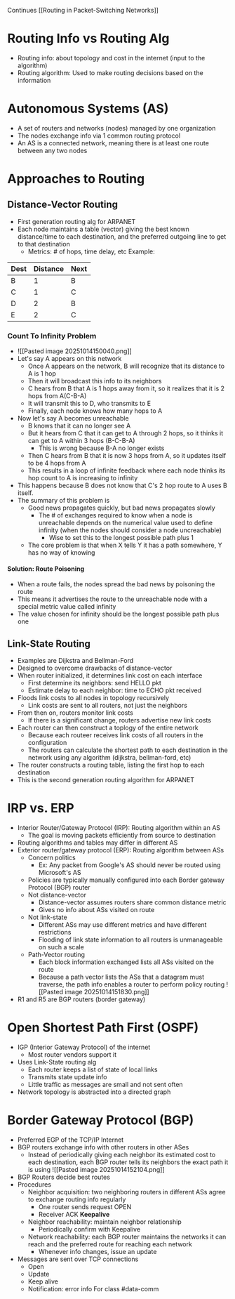 Continues [[Routing in Packet-Switching Networks]]
# Routing Info vs Routing Alg
- Routing info: about topology and cost in the internet (input to the algorithm)
- Routing algorithm: Used to make routing decisions based on the information
# Autonomous Systems (AS)
- A set of routers and networks (nodes) managed by one organization
- The nodes exchange info via 1 common routing protocol
- An AS is a connected network, meaning there is at least one route between any two nodes
# Approaches to Routing
## Distance-Vector Routing
- First generation routing alg for ARPANET
- Each node maintains a table (vector) giving the best known distance/time to each destination, and the preferred outgoing line to get to that destination
	- Metrics: # of hops, time delay, etc
Example:

| Dest | Distance | Next |
| :--- | :------- | :--- |
| B    | 1        | B    |
| C    | 1        | C    |
| D    | 2        | B    |
| E    | 2        | C    |
### Count To Infinity Problem
- ![[Pasted image 20251014150040.png]]
- Let's say A appears on this network
	- Once A appears on the network, B will recognize that its distance to A is 1 hop
	- Then it will broadcast this info to its neighbors
	- C hears from B that A is 1 hops away from it, so it realizes that it is 2 hops from A(C-B-A)
	- It will transmit this to D, who transmits to E
	- Finally, each node knows how many hops to A
- Now let's say A becomes unreachable
	- B knows that it can no longer see A
	- But it hears from C that it can get to A through 2 hops, so it thinks it can get to A within 3 hops (B-C-B-A)
		- This is wrong because B-A no longer exists
	- Then C hears from B that it is now 3 hops from A, so it updates itself to be 4 hops from A
	- This results in a loop of infinite feedback where each node thinks its hop count to A is increasing to infinity
- This happens because B does not know that C's 2 hop route to A uses B itself.
- The summary of this problem is
	- Good news propagates quickly, but bad news propagates slowly
		- The # of exchanges required to know when a node is unreachable depends on the numerical value used to define infinity (when the nodes should consider a node uncreachable)
			- Wise to set this to the longest possible path plus 1
	- The core problem is that when X tells Y it has a path somewhere, Y has no way of knowing 
#### Solution: Route Poisoning
- When a route fails, the nodes spread the bad news by poisoning the route
- This means it advertises the route to the unreachable node with a special metric value called infinity
- The value chosen for infinity should be the longest possible path plus one
## Link-State Routing
- Examples are Dijkstra and Bellman-Ford
- Designed to overcome drawbacks of distance-vector
- When router initialized, it determines link cost on each interface
	- First determine its neighbors: send HELLO pkt
	- Estimate delay to each neighbor: time to ECHO pkt received
- Floods link costs to all nodes in topology recursively
	- Link costs are sent to all routers, not just the neighbors
- From then on, routers monitor link costs
	- If there is a significant change, routers advertise new link costs
- Each router can then construct a toplogy of the entire network
	- Because each routeer receives link costs of all routers in the configuration
	- The routers can calculate the shortest path to each destination in the network using any algorithm (dijkstra, bellman-ford, etc)
- The router constructs a routing table, listing the first hop to each destination
- This is the second generation routing algorithm for ARPANET
# IRP vs. ERP
- Interior Router/Gateway Protocol (IRP): Routing algorithm within an AS
	- The goal is moving packets efficiently from source to destination
- Routing algorithms and tables may differ in different AS
- Exterior router/gateway protocol (ERP): Routing algorithm between ASs
	- Concern politics 
		- Ex: Any packet from Google's AS should never be routed using Microsoft's AS
	- Policies are typically manually configured into each Border gateway Protocol (BGP) router
	- Not distance-vector
		- Distance-vector assumes routers share common distance metric
		- Gives no info about ASs visited on route
	- Not link-state
		- Different ASs may use different metrics and have different restrictions
		- Flooding of link state information to all routers is unmanageable on such a scale
	- Path-Vector routing
		- Each block information exchanged lists all ASs visited on the route
		- Because a path vector lists the ASs that a datagram must traverse, the path info enables a router to perform policy routing
![[Pasted image 20251014151830.png]]
- R1 and R5 are BGP routers (border gateway)
# Open Shortest Path First (OSPF)
- IGP (Interior Gateway Protocol) of the internet
	- Most router vendors support it
- Uses Link-State routing alg
	- Each router keeps a list of state of local links
	- Transmits state update info
	- Little traffic as messages are small and not sent often
- Network topology is abstracted into a directed graph
# Border Gateway Protocol (BGP)
- Preferred EGP of the TCP/IP Internet
- BGP routers exchange info with other routers in other ASes
	- Instead of periodically giving each neighbor its estimated cost to each destination, each BGP router tells its neighbors the exact path it is using
![[Pasted image 20251014152104.png]]
- BGP Routers decide best routes
- Procedures
	- Neighbor acquisition: two neighboring routers in different ASs agree to exchange routing info regularly
		- One router sends request OPEN
		- Receiver ACK **Keepalive**
	- Neighbor reachability: maintain neighbor relationship
		- Periodically confirm with Keepalive
	- Network reachability: each BGP router maintains the networks it can reach and the preferred route for reaching each network
		- Whenever info changes, issue an update
- Messages are sent over TCP connections
	- Open
	- Update
	- Keep alive
	- Notification: error info
For class #data-comm